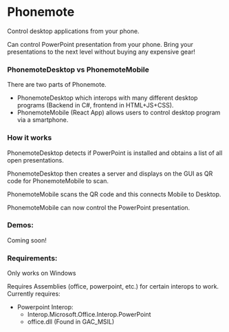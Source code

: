 # Phonemote
 Control desktop applications from your phone.

Can control PowerPoint presentation from your phone. Bring your presentations to the next level without buying any expensive gear!

### PhonemoteDesktop vs PhonemoteMobile

There are two parts of Phonemote. 
 - PhonemoteDesktop which interops with many different desktop programs (Backend in C#, frontend in HTML+JS+CSS).
 - PhonemoteMobile (React App) allows users to control desktop program via a smartphone.

### How it works

PhonemoteDesktop detects if PowerPoint is installed and obtains a list of all open presentations.

PhonemoteDesktop then creates a server and displays on the GUI as QR code for PhonemoteMobile to scan.

PhonemoteMobile scans the QR code and this connects Mobile to Desktop.

PhonemoteMobile can now control the PowerPoint presentation.

### Demos:

Coming soon!

### Requirements:

Only works on Windows

Requires Assemblies (office, powerpoint, etc.) for certain interops to work.
Currently requires:
 - Powerpoint Interop:
   - Interop.Microsoft.Office.Interop.PowerPoint
   - office.dll (Found in GAC_MSIL)

